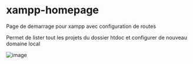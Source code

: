 # xampp-homepage
Page de demarrage pour xampp avec configuration de routes

Permet de lister tout les projets du dossier htdoc et configurer de nouveau domaine local

![image](https://user-images.githubusercontent.com/53474519/166976296-b4a14e18-14a6-4eb0-ad66-4d62fac2a9e0.png)
